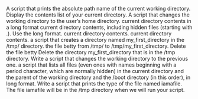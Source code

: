 A script that prints the absolute path name of the current working directory.
Display the contents list of your current directory.
A script that changes the working directory to the user’s home directory.
current directory contents in a long format
current directory contents, including hidden files (starting with .). Use the long format.
current directory contents.
current directory contents.
a script that creates a directory named my_first_directory in the /tmp/ directory.
the file betty from /tmp/ to /tmp/my_first_directory.
Delete the file betty
Delete the directory my_first_directory that is in the /tmp directory.
Write a script that changes the working directory to the previous one.
a script that lists all files (even ones with names beginning with a period character, which are normally hidden) in the current directory and the parent of the working directory and the /boot directory (in this order), in long format.
Write a script that prints the type of the file named iamafile. The file iamafile will be in the /tmp directory when we will run your script.
